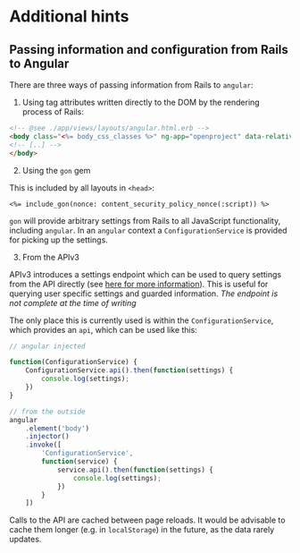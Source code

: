 Additional hints
================

## Passing information and configuration from Rails to Angular

There are three ways of passing information from Rails to `angular`:

1. Using tag attributes written directly to the DOM by the rendering process of Rails:

```html
<!-- @see ./app/views/layouts/angular.html.erb -->
<body class="<%= body_css_classes %>" ng-app="openproject" data-relative_url_root="<%= root_path %>" ng-init="projectIdentifier = '<%= (@project.identifier rescue '') %>'">
<!-- [..] -->
</body>
```

2. Using  the `gon` gem

This is included by all layouts in `<head>`:

```
<%= include_gon(nonce: content_security_policy_nonce(:script)) %>
```

`gon` will provide arbitrary settings from Rails to all JavaScript functionality, including `angular`. In an `angular` context a `ConfigurationService` is provided for picking up the settings.

3. From the APIv3

APIv3 introduces a settings endpoint which can be used to query settings from the API directly (see [here for more information](http://opf.github.io/apiv3-doc/#configuration)). This is useful for querying user specific settings and guarded information. _The endpoint is not complete at the time of writing_

The only place this is currently used is within the `ConfigurationService`, which provides an `api`, which can be used like this:

```javascript
// angular injected

function(ConfigurationService) {
    ConfigurationService.api().then(function(settings) {
        console.log(settings);
    })
}

// from the outside
angular
    .element('body')
    .injector()
    .invoke([
        'ConfigurationService', 
        function(service) {
            service.api().then(function(settings) {
                console.log(settings);
            })
        }
    ])
```

Calls to the API are cached between page reloads. It would be advisable to cache them longer (e.g. in `localStorage`) in the future, as the data rarely updates.
